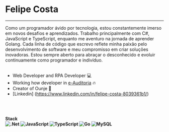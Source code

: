 <h1>Felipe Costa</h1>
<hr>
<span>Como um programador ávido por tecnologia, estou constantemente imerso em novos desafios e aprendizados. Trabalho principalmente com C#, JavaScript e TypeScript, enquanto me aventuro na jornada de aprender Golang. Cada linha de código que escrevo reflete minha paixão pelo desenvolvimento de software e meu compromisso em criar soluções inovadoras. Estou sempre aberto para abraçar o desconhecido e evoluir continuamente como programador e indivíduo.</span>
<br>
<br>

- Web Developer and RPA Developer 💻
- Working how developer in [e-Auditoria](https://e-auditoria.com.br) 🔥
- Creator of Ounje 🚀
- [Linkedin] (https://www.linkedin.com/in/felipe-costa-8039361b1/)

<br>
<br>

<strong>Stack<strong/>
<br>
![.Net](https://img.shields.io/badge/.NET-5C2D91?style=for-the-badge&logo=.net&logoColor=white)
![JavaScript](https://img.shields.io/badge/javascript-%23323330.svg?style=for-the-badge&logo=javascript&logoColor=%23F7DF1E)
![TypeScript](https://img.shields.io/badge/typescript-%23007ACC.svg?style=for-the-badge&logo=typescript&logoColor=white)
![Go](https://img.shields.io/badge/go-%2300ADD8.svg?style=for-the-badge&logo=go&logoColor=white)
![MySQL](https://img.shields.io/badge/mysql-4479A1.svg?style=for-the-badge&logo=mysql&logoColor=white)
